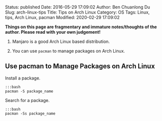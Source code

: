 Status: published
Date: 2016-05-29 17:09:02
Author: Ben Chuanlong Du
Slug: arch-linux-tips
Title: Tips on Arch Linux
Category: OS
Tags: Linux, tips, Arch Linux, pacman
Modified: 2020-02-29 17:09:02

**Things on this page are fragmentary and immature notes/thoughts of the author. Please read with your own judgement!**

1. Manjaro is a good Arch Linux based distribution.

2. You can use `pacman` to manage packages on Arch Linux.

## Use pacman to Manage Packages on Arch Linux

Install a package.

    :::bash
    pacman -S package_name 

Search for a package.

    :::bash
    pacman -Ss package_name
